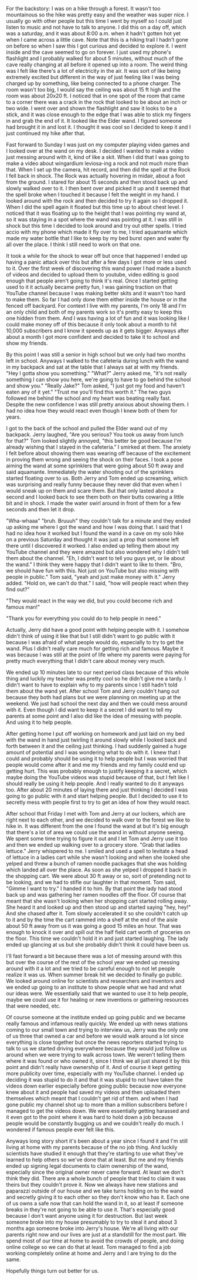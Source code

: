 For the backstory: I was on a hike through a forest. It wasn't too mountainous so the hike was pretty easy and the weather was super nice. I usually go with other people but this time I went by myself so I could just listen to music and not have to talk to anyone. I did this on a day off, which was a saturday, and it was about 8:00 a.m. when it hadn't gotten hot yet when I came across a little cave. Note that this is a hiking trail I hadn't gone on before so when I saw this I got curious and decided to explore it. I went inside and the cave seemed to go on forever. I just used my phone's flashlight and I probably walked for about 5 minutes, without much of the cave really changing at all before it opened up into a room. The weird thing was I felt like there's a lot of electricity in the air. It was sort of like being extremely excited but different in the way of just feeling like I was being charged up by something, like being connected to a phone charger. The room wasn't too big, I would say the ceiling was about 15 ft high and the room was about 20x20 ft. I noticed that in one spot of the room that came to a corner there was a crack in the rock that looked to be about an inch or two wide. I went over and shown the flashlight and saw it looks to be a stick, and it was close enough to the edge that I was able to stick my fingers in and grab the end of it. It looked like the Elder wand. I figured someone had brought it in and lost it. I thought it was cool so I decided to keep it and I just continued my hike after that.

Fast forward to Sunday I was just on my computer playing video games and I looked over at the wand on my desk. I decided I wanted to make a video just messing around with it, kind of like a skit. When I did that I was going to make a video about wingardium leviosa-ing a rock and not much more than that. When I set up the camera, hit record, and then did the spell at the Rock I fell back in shock. The Rock was actually hovering in midair, about a foot from the ground. I stared for about 15 seconds and then stood back up and slowly walked over to it. I then bent over and picked it up and it seemed that the spell broke when I touched it because I felt the weight in my hand. I looked around with the rock and then decided to try it again so I dropped it. When I did the spell again it floated but this time up to about chest level. I noticed that it was floating up to the height that I was pointing my wand at, so it was staying in a spot where the wand was pointing at it. I was still in shock but this time I decided to look around and try out other spells. I tried accio with my phone which made it fly over to me, I tried aquamante which made my water bottle that I like to keep by my bed burst open and water fly all over the place. I think I still need to work on that one.

It took a while for the shock to wear off but once that happened I ended up having a panic attack over this but after a few days I got more or less used to it. Over the first week of discovering this wand power I had made a bunch of videos and decided to upload them to youtube, video editing is good enough that people aren't going to think it's real. Once I started getting used to it it actually became pretty fun, I was gaining traction on that YouTube channel because I was making better skits and it wasn't too hard to make them. So far I had only done them either inside the house or in the fenced off backyard. For context I live with my parents, I'm only 18 and I'm an only child and both of my parents work so it's pretty easy to keep this one hidden from them. And I was having a lot of fun and it was looking like I could make money off of this because it only took about a month to hit 10,000 subscribers and I know it speeds up as it gets bigger. Anyways after about a month I got more confident and decided to take it to school and show my friends.

By this point I was still a senior in high school but we only had two months left in school. Anyways I walked to the cafeteria during lunch with the wand in my backpack and sat at the table that I always sat at with my friends. "Hey I gotta show you something." "What?" Jerry asked me, "it's not really something I can show you here, we're going to have to go behind the school and show you." "Really Jake?" Tom asked, "I just got my food and haven't eaten any of it yet." "Trust me you'll find this worth it." The two guys followed me behind the school and my heart was beating really fast. Despite the new confidence I was still pretty anxious about showing them. I had no idea how they would react even though I knew both of them for years.

I got to the back of the school and pulled the Elder wand out of my backpack. Jerry laughed, "Are you serious? You took us away from lunch for that?" Tom looked slightly annoyed, "this better be good because I'm already wishing that I stayed in the cafeteria." I smirked at them. The anxiety I felt before about showing them was wearing off because of the excitement in proving them wrong and seeing the shock on their faces. I took a pose aiming the wand at some sprinklers that were going about 50 ft away and said aquamante. Immediately the water shooting out of the sprinklers started floating over to us. Both Jerry and Tom ended up screaming, which was surprising and really funny because they never did that even when I would sneak up on them and scare them. But that only lasted about a second and I looked back to see them both on their butts cowaring a little bit and in shock. I made the water swirl around in front of them for a few seconds and then let it drop.

"Wha-whaaa" "bruh. Bruuuh" they couldn't talk for a minute and they ended up asking me where I got the wand and how I was doing that. I said that I had no idea how it worked but I found the wand in a cave on my solo hike on a previous Saturday and thought it was just a prop that someone left there until I discovered it worked. I also ended up telling them about my YouTube channel and they were amazed but also wondered why I didn't tell them about the channel. "Eh, I didn't want to tell you guys yet, or lie about the wand." I think they were happy that I didn't want to like to them. "Bro, we should have fun with this. Not just on YouTube but also missing with people in public." Tom said, "yeah and just make money with it." Jerry added. "Hold on, we can't do that." I said, "how will people react when they find out?"

"They would react in the way we did, but you could become rich and famous man!"

"Thank you for everything you could do to help people in need."

Actually, Jerry did have a good point with helping people with it. I somehow didn't think of using it like that but I still didn't want to go public with it because I was afraid of what people would do, especially to try to get the wand. Plus I didn't really care much for getting rich and famous. Maybe it was because I was still at the point of life where my parents were paying for pretty much everything that I didn't care about money very much.

We ended up 10 minutes late to our next period class because of this whole thing and luckily my teacher was pretty cool so he didn't give me a tardy. I didn't want to have to explain why to my parents since I still hadn't told them about the wand yet. After school Tom and Jerry couldn't hang out because they both had plans but we were planning on meeting up at the weekend. We just had school the next day and then we could mess around with it. Even though I did want to keep it a secret I did want to tell my parents at some point and I also did like the idea of messing with people. And using it to help people.

After getting home I put off working on homework and just laid on my bed with the wand in hand just twirling it around slowly while I looked back and forth between it and the ceiling just thinking. I had suddenly gained a huge amount of potential and I was wondering what to do with it. I knew that I could and probably should be using it to help people but I was worried that people would come after it and me my friends and my family could end up getting hurt. This was probably enough to justify keeping it a secret, which maybe doing the YouTube videos was stupid because of that, but I felt like I should really be using it help people. And I really wanted to do it anyways too. After about 20 minutes of laying there and just thinking I decided I was going to go public with it and start helping people. But I decided to use it to secretly mess with people first to try to get an idea of how they would react.

After school that Friday I met with Tom and Jerry at our lockers, which are right next to each other, and we decided to walk over to the forest we like to hike in. It was different from the one I found the wand at but it's big enough that there's a lot of area we could use the wand in without anyone seeing. We spent some time trying to figure it out and I let Tom and Jerry use it too and then we ended up walking over to a grocery store. "Grab that ladies lettuce." Jerry whispered to me. I smiled and used a spell to levitate a head of lettuce in a ladies cart while she wasn't looking and when she looked she yelped and threw a bunch of ramen noodle packages that she was holding which landed all over the place. As soon as she yelped I dropped it back in the shopping cart. We were about 30 ft away or so, sort of pretending not to be looking, and we had to stifle our laughter in that moment. Tom said, "Gimme I want to try." I handed it to him. By that point the lady had stood back up and was gathering her ramen noodles off the floor. Of course that meant that she wasn't looking when her shopping cart started rolling away. She heard it and looked up and then stood up and started saying "hey, hey!" And she chased after it. Tom slowly accelerated it so she couldn't catch up to it and by the time the cart rammed into a shelf at the end of the aisle about 50 ft away from us it was going a good 15 miles an hour. That was enough to knock it over and spill out the half field cart worth of groceries on the floor. This time we couldn't hold it in and just started laughing. The lady ended up glancing at us but she probably didn't think it could have been us.

I'll fast forward a bit because there was a lot of messing around with this but over the course of the rest of the school year we ended up messing around with it a lot and we tried to be careful enough to not let people realize it was us. When summer break hit we decided to finally go public. We looked around online for scientists and researchers and inventors and we ended up going to an institute to show people what we had and what our ideas were. We essentially said that we wanted to use it to help people, maybe we could use it for healing or new inventions or gathering resources that were needed, etc.

Of course someone at the institute ended up going public and we became really famous and infamous really quickly. We ended up with news stations coming to our small town and trying to interview us, Jerry was the only one of us three that owned a car and before we would walk around a lot since everything is close together but once the news reporters started trying to talk to us we started driving everywhere because they would just follow us around when we were trying to walk across town. We weren't telling them where it was found or who owned it, since I think we all just shared it by this point and didn't really have ownership of it. And of course it kept getting more publicity over time, especially with my YouTube channel. I ended up deciding it was stupid to do it and that it was stupid to not have taken the videos down earlier especially before going public because now everyone knew about it and people had saved my videos and then uploaded them themselves which meant that I couldn't get rid of them. and when I had gone public my channel shot up to more than a million subscribers before I managed to get the videos down. We were essentially getting harassed and it even got to the point where it was hard to hold down a job because people would be constantly bugging us and we couldn't really do much. I wondered if famous people ever felt like this.

Anyways long story short it's been about a year since I found it and I'm still living at home with my parents because of the no job thing. And luckily scientists have studied it enough that they're starting to use what they've learned to help others so we've done that at least. But me and my friends ended up signing legal documents to claim ownership of the wand, especially since the original owner never came forward. At least we don't think they did. There are a whole bunch of people that tried to claim it was theirs but they couldn't prove it. Now we always have new stations and paparazzi outside of our house and we take turns holding on to the wand and secretly giving it to each other so they don't know who has it. Each one of us owns a safe now that can hold the wand in it, so at least if someone breaks in they're not going to be able to use it. That's especially good because I don't want anyone using it for destruction. But last week someone broke into my house presumably to try to steal it and about 3 months ago someone broke into Jerry's house. We're all living with our parents right now and our lives are just at a standstill for the most part. We spend most of our time at home to avoid the crowds of people, and doing online college so we can do that at least. Tom managed to find a job working completely online at home and Jerry and I are trying to do the same.

Hopefully things turn out better for us.